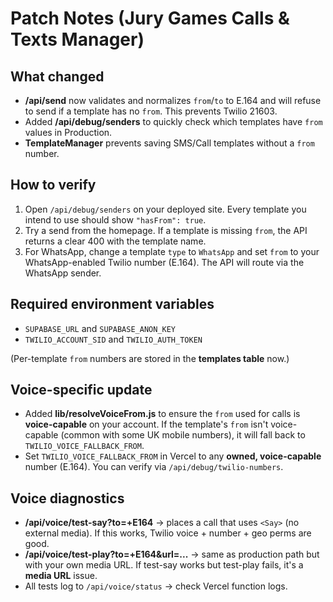 # Patch Notes (Jury Games Calls & Texts Manager)

## What changed
- **/api/send** now validates and normalizes `from`/`to` to E.164 and will refuse to send if a template has no `from`. This prevents Twilio 21603.
- Added **/api/debug/senders** to quickly check which templates have `from` values in Production.
- **TemplateManager** prevents saving SMS/Call templates without a `from` number.

## How to verify
1. Open `/api/debug/senders` on your deployed site. Every template you intend to use should show `"hasFrom": true`.
2. Try a send from the homepage. If a template is missing `from`, the API returns a clear 400 with the template name.
3. For WhatsApp, change a template `type` to `WhatsApp` and set `from` to your WhatsApp-enabled Twilio number (E.164). The API will route via the WhatsApp sender.

## Required environment variables
- `SUPABASE_URL` and `SUPABASE_ANON_KEY`
- `TWILIO_ACCOUNT_SID` and `TWILIO_AUTH_TOKEN`

(Per-template `from` numbers are stored in the **templates table** now.)


## Voice-specific update
- Added **lib/resolveVoiceFrom.js** to ensure the `from` used for calls is **voice-capable** on your account. If the template's `from` isn't voice-capable (common with some UK mobile numbers), it will fall back to `TWILIO_VOICE_FALLBACK_FROM`.
- Set `TWILIO_VOICE_FALLBACK_FROM` in Vercel to any **owned, voice-capable** number (E.164). You can verify via `/api/debug/twilio-numbers`.



## Voice diagnostics
- **/api/voice/test-say?to=+E164** → places a call that uses `<Say>` (no external media). If this works, Twilio voice + number + geo perms are good.
- **/api/voice/test-play?to=+E164&url=...** → same as production path but with your own media URL. If test-say works but test-play fails, it's a **media URL** issue.
- All tests log to `/api/voice/status` → check Vercel function logs.

